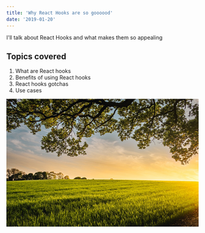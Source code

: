 ```yaml
---
title: 'Why React Hooks are so goooood'
date: '2019-01-20'
---
```


I'll talk about React Hooks and what makes them so appealing 

  ## Topics covered
  1. What are React hooks
  2. Benefits of using React hooks
  3. React hooks gotchas 
  4. Use cases
  
  ![Field](../images/field.jpg)

